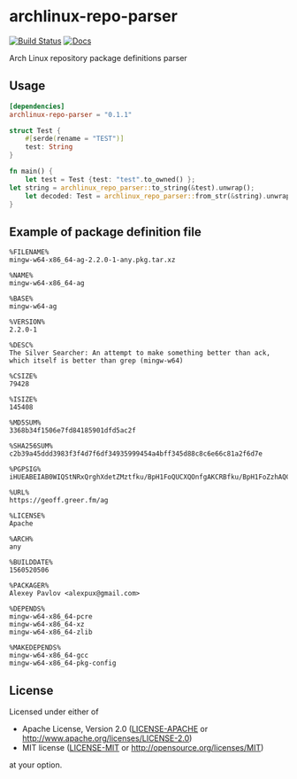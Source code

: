 # archlinux-repo-parser
[![Build Status](https://travis-ci.org/alesharik/archlinux-repo-rs.svg?branch=master)](https://travis-ci.com/github/alesharik/archlinux-repo-rs)
[![Docs](https://docs.rs/archlinux-repo-parser/badge.svg)](https://docs.rs/archlinux-repo-parser)

Arch Linux repository package definitions parser

## Usage
```toml
[dependencies]
archlinux-repo-parser = "0.1.1"
```

```rust
struct Test {
    #[serde(rename = "TEST")]
    test: String
}

fn main() {
    let test = Test {test: "test".to_owned() };
let string = archlinux_repo_parser::to_string(&test).unwrap();
    let decoded: Test = archlinux_repo_parser::from_str(&string).unwrap();
}
```

## Example of package definition file
```
%FILENAME%
mingw-w64-x86_64-ag-2.2.0-1-any.pkg.tar.xz

%NAME%
mingw-w64-x86_64-ag

%BASE%
mingw-w64-ag

%VERSION%
2.2.0-1

%DESC%
The Silver Searcher: An attempt to make something better than ack, which itself is better than grep (mingw-w64)

%CSIZE%
79428

%ISIZE%
145408

%MD5SUM%
3368b34f1506e7fd84185901dfd5ac2f

%SHA256SUM%
c2b39a45ddd3983f3f4d7f6df34935999454a4bff345d88c8c6e66c81a2f6d7e

%PGPSIG%
iHUEABEIAB0WIQStNRxQrghXdetZMztfku/BpH1FoQUCXQOnfgAKCRBfku/BpH1FoZzhAQCEjnsM18ZCqJHhEE0BwXVsH9ONj87w0Wt8W77ZElUcKwD/RcnlD4Ef7gmOdl+puSDMUNylHQ2wlOdumaVSkQlOhLw=

%URL%
https://geoff.greer.fm/ag

%LICENSE%
Apache

%ARCH%
any

%BUILDDATE%
1560520506

%PACKAGER%
Alexey Pavlov <alexpux@gmail.com>

%DEPENDS%
mingw-w64-x86_64-pcre
mingw-w64-x86_64-xz
mingw-w64-x86_64-zlib

%MAKEDEPENDS%
mingw-w64-x86_64-gcc
mingw-w64-x86_64-pkg-config
```

## License

Licensed under either of

 * Apache License, Version 2.0
   ([LICENSE-APACHE](LICENSE-APACHE) or http://www.apache.org/licenses/LICENSE-2.0)
 * MIT license
   ([LICENSE-MIT](LICENSE-MIT) or http://opensource.org/licenses/MIT)

at your option.